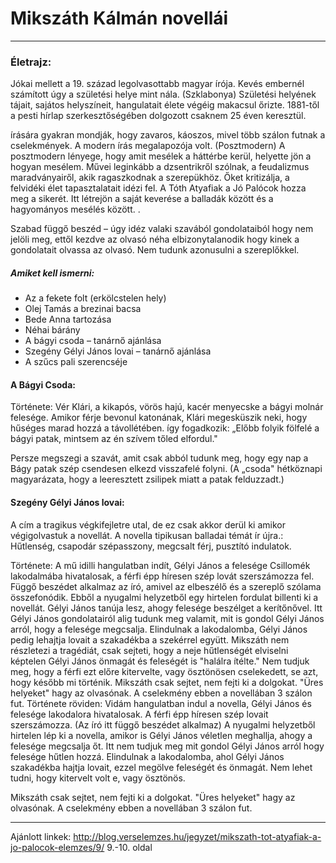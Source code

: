 # Mikszáth Kálmán novellái
---
### Életrajz:
 Jókai mellett a 19. század legolvasottabb magyar írója. Kevés embernél számított úgy a születési helye mint nála. (Szklabonya) Születési helyének tájait, sajátos helyszíneit, hangulatait élete végéig makacsul őrizte. 1881-től a pesti hírlap szerkesztőségében dolgozott csaknem 25 éven keresztül. 

írására gyakran mondják, hogy zavaros, káoszos, mivel több szálon futnak a cselekmények. A modern írás megalapozója volt. (Posztmodern) A posztmodern lényege, hogy amit mesélek a háttérbe kerül, helyette jön a hogyan mesélem. Művei leginkább a dzsentrikről szólnak, a feudalizmus maradványairől, akik ragaszkodnak a szerepükhöz. Őket kritizálja, a felvidéki élet tapasztalatait idézi fel. A Tóth Atyafiak a Jó Palócok hozza meg a sikerét. Itt létrejön a saját keverése a balladák között és a hagyományos mesélés között. . 

Szabad függő beszéd – úgy idéz valaki szavából gondolataiból hogy nem jelöli meg, ettől kezdve az olvasó néha elbizonytalanodik hogy kinek a gondolatait olvassa az olvasó. Nem tudunk azonusulni a szereplőkkel.

##### Amiket kell ismerni:
- Az a fekete folt (erkölcstelen hely) 
- Olej Tamás a brezinai bacsa 
- Bede Anna tartozása 
- Néhai bárány 
- A bágyi csoda – tanárnő ajánlása 
- Szegény Gélyi János lovai – tanárnő ajánlása 
- A szűcs pali szerencséje

#### A Bágyi Csoda:
Története:
Vér Klári, a kikapós, vörös hajú, kacér menyecske a bágyi molnár felesége. Amikor férje bevonul katonának, Klári megesküszik neki, hogy hűséges marad hozzá a távollétében. így fogadkozik: „Előbb folyik fölfelé a bágyi patak, mintsem az én szívem tőled elfordul." 

Persze megszegi a szavát, amit csak abból tudunk meg, hogy egy nap a Bágy patak szép csendesen elkezd visszafelé folyni. (A „csoda" hétköznapi magyarázata, hogy a leeresztett zsilipek miatt a patak felduzzadt.)


#### Szegény Gélyi János lovai:
A cím a tragikus végkifejletre utal, de ez csak akkor derül ki amikor végigolvastuk a novellát. A novella tipikusan balladai témát ír újra.: Hűtlenség, csapodár szépasszony, megcsalt férj, pusztító indulatok. 

Története:
A mű idilli hangulatban indít, Gélyi János a felesége Csillomék lakodalmába hivatalosak, a férfi épp híresen szép lovát szerszámozza fel. Függő beszédet alkalmaz az író, amivel az elbeszélő és a szereplő szólama összefonódik. 
Ebből a nyugalmi helyzetből egy hirtelen fordulat billenti ki a novellát. Gélyi János tanúja lesz, ahogy felesége beszélget a kerítőnővel. Itt Gélyi János gondolatairól alig tudunk meg valamit, mit is gondol Gélyi János arról, hogy a felesége megcsalja. 
Elindulnak a lakodalomba, Gélyi János pedig lehajtja lovait a szakadékba a szekérrel együtt. Mikszáth nem részletezi a tragédiát, csak sejteti, hogy a neje hűtlenségét elviselni képtelen Gélyi János önmagát és feleségét is "halálra ítélte."
Nem tudjuk meg, hogy a férfi ezt előre kitervelte, vagy ösztönösen cselekedett, se azt, hogy később mi történik. Mikszáth csak sejtet, nem fejti ki a dolgokat. "Üres helyeket" hagy az olvasónak. 
A cselekmény ebben a novellában 3 szálon fut.
Története röviden:
Vidám hangulatban indul a novella, Gélyi János és felesége lakodalora hivatalosak. A férfi épp híresen szép lovait szerszámozza. (Az író itt függő beszédet alkalmaz)
A nyugalmi helyzetből hirtelen lép ki a novella, amikor is Gélyi János véletlen meghallja, ahogy a felesége megcsalja őt. Itt nem tudjuk meg mit gondol Gélyi János arról hogy felesége hűtlen hozzá.
Elindulnak a lakodalomba, ahol Gélyi János szakadékba hajtja lovait, ezzel megölve feleségét és önmagát. Nem lehet tudni, hogy kitervelt volt e, vagy ösztönös.

Mikszáth csak sejtet, nem fejti ki a dolgokat. "Üres helyeket" hagy az olvasónak. 
A cselekmény ebben a novellában 3 szálon fut. 


--- 
Ajánlott linkek:
http://blog.verselemzes.hu/jegyzet/mikszath-tot-atyafiak-a-jo-palocok-elemzes/9/ 9.-10. oldal